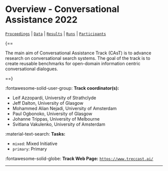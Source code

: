 # Overview - Conversational Assistance 2022

[`Proceedings`](./proceedings.md) | [`Data`](./data.md) | [`Results`](./results.md) | [`Runs`](./runs.md) | [`Participants`](./participants.md)

{==

The main aim of Conversational Assistance Track (CAsT) is to advance research on conversational search systems. The goal of the track is to create reusable benchmarks for open-domain information centric conversational dialogues.

==}

:fontawesome-solid-user-group: **Track coordinator(s):**

- Leif Azzopardi, University of Strathclyde 
- Jeff Dalton, University of Glasgow 
- Mohammed Alian Nejadi, University of Amsterdam 
- Paul Ogbonoko, University of Glasgow 
- Johanne Trippas, University of Melbourne 
- Svitlana Vakulenko, University of Amsterdam 

:material-text-search: **Tasks:**

- `mixed`: Mixed Initiative 
- `primary`: Primary 

:fontawesome-solid-globe: **Track Web Page:** [`https://www.treccast.ai/`](https://www.treccast.ai/) 

---

